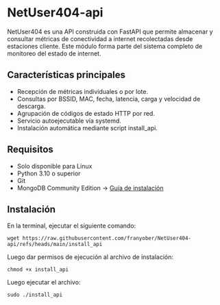 # NetUser404-api

NetUser404 es una API construida con FastAPI que permite almacenar y consultar métricas de conectividad a internet recolectadas desde estaciones cliente. Este módulo forma parte del sistema completo de monitoreo del estado de internet.

## Características principales

* Recepción de métricas individuales o por lote.
* Consultas por BSSID, MAC, fecha, latencia, carga y velocidad de descarga.
* Agrupación de códigos de estado HTTP por red.
* Servicio autoejecutable vía systemd.
* Instalación automática mediante script install_api.

## Requisitos

* Solo disponible para Linux
* Python 3.10 o superior
* Git
* MongoDB Community Edition -> [Guía de instalación](https://www.mongodb.com/docs/manual/tutorial/install-mongodb-on-ubuntu/)

## Instalación

En la terminal, ejecutar el siguiente comando:
```
wget https://raw.githubusercontent.com/franyober/NetUser404-api/refs/heads/main/install_api
```

Luego dar permisos de ejecución al archivo de instalación:
```
chmod +x install_api
```

Luego ejecutar el archivo:
```
sudo ./install_api
```

